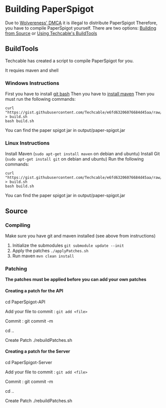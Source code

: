 Building PaperSpigot
====================
Due to [Wolvereness' DMCA](https://github.com/github/dmca/blob/master/2014-09-05-CraftBukkit.md) it is illegal to distribute PaperSpigot
Therefore, you have to compile PaperSpigot yourself. There are two options: [Building from Source](#source) or [Using Techcable's BuildTools](#buildtools)

## BuildTools
Techcable has created a script to compile PaperSpigot for you.

It requies maven and shell

### Windows Instructions
First you have to install [git bash](https://msysgit.github.io/)
Then you have to [install maven](https://maven.apache.org/install.html)
Then you must run the following commands:
````shell
curl "https://gist.githubusercontent.com/Techcable/e6fd63206076684d45aa/raw/22427aa2cc0034fdd8b9f64994d9dbd580f97597/build.sh" > build.sh
bash build.sh
````
You can find the paper spigot jar in output/paper-spigot.jar

### Linux Instructions
Install Maven (`sudo apt-get install maven` on debian and ubuntu)
Install Git (`sudo apt-get install git` on debian and ubuntu)
Run the following commands:
````shell
curl "https://gist.githubusercontent.com/Techcable/e6fd63206076684d45aa/raw/22427aa2cc0034fdd8b9f64994d9dbd580f97597/build.sh" > build.sh
bash build.sh
````
You can find the paper spigot jar in output/paper-spigot.jar

## Source

### Compiling
Make sure you have git and maven installed (see above from instructions)

1. Initialize the submodules `git submodule update --init`
2. Apply the patches `./applyPatches.sh`
3. Run maven `mvn clean install`

### Patching

**The patches must be applied before you can add your own patches**

#### Creating a patch for the API
cd PaperSpigot-API

Add your file to commit : `git add <file>`

Commit : git commit -m <msg>

cd ..

Create Patch ./rebuildPatches.sh


#### Creating a patch for the Server
cd PaperSpigot-Server

Add your file to commit : `git add <file>`

Commit : git commit -m <msg>

cd ..

Create Patch ./rebuildPatches.sh